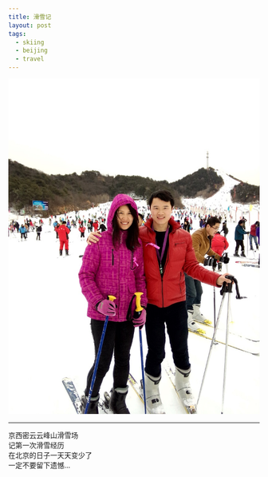 ```yaml
---
title: 滑雪记
layout: post
tags:
  - skiing
  - beijing
  - travel
---
```


![2015](/media/image/2015/skiing.jpg)

---

京西密云云峰山滑雪场  
记第一次滑雪经历  
在北京的日子一天天变少了  
一定不要留下遗憾...  